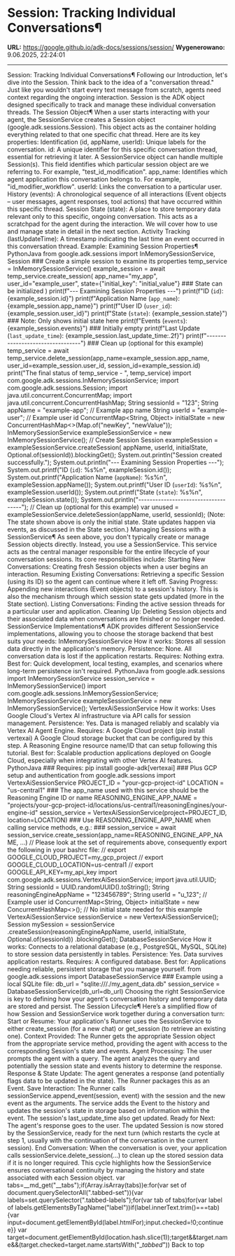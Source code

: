 # Session: Tracking Individual Conversations¶

**URL:** https://google.github.io/adk-docs/sessions/session/
**Wygenerowano:** 9.06.2025, 22:24:01

---

Session: Tracking Individual Conversations¶ Following our Introduction, let's dive into the Session. Think back to the idea of a "conversation thread." Just like you wouldn't start every text message from scratch, agents need context regarding the ongoing interaction. Session is the ADK object designed specifically to track and manage these individual conversation threads. The Session Object¶ When a user starts interacting with your agent, the SessionService creates a Session object (google.adk.sessions.Session). This object acts as the container holding everything related to that one specific chat thread. Here are its key properties: Identification (id, appName, userId): Unique labels for the conversation. id: A unique identifier for this specific conversation thread, essential for retrieving it later. A SessionService object can handle multiple Session(s). This field identifies which particular session object are we referring to. For example, "test_id_modification". app_name: Identifies which agent application this conversation belongs to. For example, "id_modifier_workflow". userId: Links the conversation to a particular user. History (events): A chronological sequence of all interactions (Event objects – user messages, agent responses, tool actions) that have occurred within this specific thread. Session State (state): A place to store temporary data relevant only to this specific, ongoing conversation. This acts as a scratchpad for the agent during the interaction. We will cover how to use and manage state in detail in the next section. Activity Tracking (lastUpdateTime): A timestamp indicating the last time an event occurred in this conversation thread. Example: Examining Session Properties¶ PythonJava from google.adk.sessions import InMemorySessionService, Session ### Create a simple session to examine its properties temp_service = InMemorySessionService() example_session = await temp_service.create_session( app_name="my_app", user_id="example_user", state={"initial_key": "initial_value"} ### State can be initialized ) print(f"--- Examining Session Properties ---") print(f"ID (`id`): {example_session.id}") print(f"Application Name (`app_name`): {example_session.app_name}") print(f"User ID (`user_id`): {example_session.user_id}") print(f"State (`state`): {example_session.state}") ### Note: Only shows initial state here print(f"Events (`events`): {example_session.events}") ### Initially empty print(f"Last Update (`last_update_time`): {example_session.last_update_time:.2f}") print(f"---------------------------------") ### Clean up (optional for this example) temp_service = await temp_service.delete_session(app_name=example_session.app_name, user_id=example_session.user_id, session_id=example_session.id) print("The final status of temp_service - ", temp_service) import com.google.adk.sessions.InMemorySessionService; import com.google.adk.sessions.Session; import java.util.concurrent.ConcurrentMap; import java.util.concurrent.ConcurrentHashMap; String sessionId = "123"; String appName = "example-app"; // Example app name String userId = "example-user"; // Example user id ConcurrentMap<String, Object> initialState = new ConcurrentHashMap<>(Map.of("newKey", "newValue")); InMemorySessionService exampleSessionService = new InMemorySessionService(); // Create Session Session exampleSession = exampleSessionService.createSession( appName, userId, initialState, Optional.of(sessionId)).blockingGet(); System.out.println("Session created successfully."); System.out.println("--- Examining Session Properties ---"); System.out.printf("ID (`id`): %s%n", exampleSession.id()); System.out.printf("Application Name (`appName`): %s%n", exampleSession.appName()); System.out.printf("User ID (`userId`): %s%n", exampleSession.userId()); System.out.printf("State (`state`): %s%n", exampleSession.state()); System.out.println("------------------------------------"); // Clean up (optional for this example) var unused = exampleSessionService.deleteSession(appName, userId, sessionId); (Note: The state shown above is only the initial state. State updates happen via events, as discussed in the State section.) Managing Sessions with a SessionService¶ As seen above, you don't typically create or manage Session objects directly. Instead, you use a SessionService. This service acts as the central manager responsible for the entire lifecycle of your conversation sessions. Its core responsibilities include: Starting New Conversations: Creating fresh Session objects when a user begins an interaction. Resuming Existing Conversations: Retrieving a specific Session (using its ID) so the agent can continue where it left off. Saving Progress: Appending new interactions (Event objects) to a session's history. This is also the mechanism through which session state gets updated (more in the State section). Listing Conversations: Finding the active session threads for a particular user and application. Cleaning Up: Deleting Session objects and their associated data when conversations are finished or no longer needed. SessionService Implementations¶ ADK provides different SessionService implementations, allowing you to choose the storage backend that best suits your needs: InMemorySessionService How it works: Stores all session data directly in the application's memory. Persistence: None. All conversation data is lost if the application restarts. Requires: Nothing extra. Best for: Quick development, local testing, examples, and scenarios where long-term persistence isn't required. PythonJava from google.adk.sessions import InMemorySessionService session_service = InMemorySessionService() import com.google.adk.sessions.InMemorySessionService; InMemorySessionService exampleSessionService = new InMemorySessionService(); VertexAiSessionService How it works: Uses Google Cloud's Vertex AI infrastructure via API calls for session management. Persistence: Yes. Data is managed reliably and scalably via Vertex AI Agent Engine. Requires: A Google Cloud project (pip install vertexai) A Google Cloud storage bucket that can be configured by this step. A Reasoning Engine resource name/ID that can setup following this tutorial. Best for: Scalable production applications deployed on Google Cloud, especially when integrating with other Vertex AI features. PythonJava ### Requires: pip install google-adk[vertexai] ### Plus GCP setup and authentication from google.adk.sessions import VertexAiSessionService PROJECT_ID = "your-gcp-project-id" LOCATION = "us-central1" ### The app_name used with this service should be the Reasoning Engine ID or name REASONING_ENGINE_APP_NAME = "projects/your-gcp-project-id/locations/us-central1/reasoningEngines/your-engine-id" session_service = VertexAiSessionService(project=PROJECT_ID, location=LOCATION) ### Use REASONING_ENGINE_APP_NAME when calling service methods, e.g.: ### session_service = await session_service.create_session(app_name=REASONING_ENGINE_APP_NAME, ...) // Please look at the set of requirements above, consequently export the following in your bashrc file: // export GOOGLE_CLOUD_PROJECT=my_gcp_project // export GOOGLE_CLOUD_LOCATION=us-central1 // export GOOGLE_API_KEY=my_api_key import com.google.adk.sessions.VertexAiSessionService; import java.util.UUID; String sessionId = UUID.randomUUID().toString(); String reasoningEngineAppName = "123456789"; String userId = "u_123"; // Example user id ConcurrentMap<String, Object> initialState = new ConcurrentHashMap<>(); // No initial state needed for this example VertexAiSessionService sessionService = new VertexAiSessionService(); Session mySession = sessionService .createSession(reasoningEngineAppName, userId, initialState, Optional.of(sessionId)) .blockingGet(); DatabaseSessionService How it works: Connects to a relational database (e.g., PostgreSQL, MySQL, SQLite) to store session data persistently in tables. Persistence: Yes. Data survives application restarts. Requires: A configured database. Best for: Applications needing reliable, persistent storage that you manage yourself. from google.adk.sessions import DatabaseSessionService ### Example using a local SQLite file: db_url = "sqlite:///./my_agent_data.db" session_service = DatabaseSessionService(db_url=db_url) Choosing the right SessionService is key to defining how your agent's conversation history and temporary data are stored and persist. The Session Lifecycle¶ Here’s a simplified flow of how Session and SessionService work together during a conversation turn: Start or Resume: Your application's Runner uses the SessionService to either create_session (for a new chat) or get_session (to retrieve an existing one). Context Provided: The Runner gets the appropriate Session object from the appropriate service method, providing the agent with access to the corresponding Session's state and events. Agent Processing: The user prompts the agent with a query. The agent analyzes the query and potentially the session state and events history to determine the response. Response & State Update: The agent generates a response (and potentially flags data to be updated in the state). The Runner packages this as an Event. Save Interaction: The Runner calls sessionService.append_event(session, event) with the session and the new event as the arguments. The service adds the Event to the history and updates the session's state in storage based on information within the event. The session's last_update_time also get updated. Ready for Next: The agent's response goes to the user. The updated Session is now stored by the SessionService, ready for the next turn (which restarts the cycle at step 1, usually with the continuation of the conversation in the current session). End Conversation: When the conversation is over, your application calls sessionService.delete_session(...) to clean up the stored session data if it is no longer required. This cycle highlights how the SessionService ensures conversational continuity by managing the history and state associated with each Session object. var tabs=__md_get("__tabs");if(Array.isArray(tabs))e:for(var set of document.querySelectorAll(".tabbed-set")){var labels=set.querySelector(".tabbed-labels");for(var tab of tabs)for(var label of labels.getElementsByTagName("label"))if(label.innerText.trim()===tab){var input=document.getElementById(label.htmlFor);input.checked=!0;continue e}} var target=document.getElementById(location.hash.slice(1));target&&target.name&&(target.checked=target.name.startsWith("__tabbed_")) Back to top
